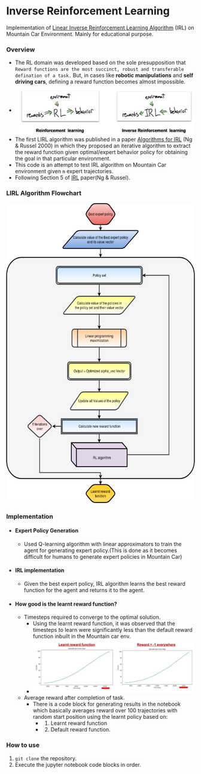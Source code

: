 # Inverse Reinforcement Learning
Implementation of [Linear Inverse Reinforcement Learning Algorithm](https://ai.stanford.edu/~ang/papers/icml00-irl.pdf) (IRL) on Mountain Car Environment. Mainly for educational purpose.

### Overview 
- The RL domain was developed based on the sole presupposition that `Reward functions are the most succinct, robust and transferable defination of a task.` But, in cases like **robotic manipulations** and **self driving cars**, defining a reward function becomes almost impossible.
- <img src="images/RL_IRL.jpg" align="center">
- The first LIRL algorithm was published in a paper [Algorithms for IRL](https://ai.stanford.edu/~ang/papers/icml00-irl.pdf) (Ng & Russel 2000) in which they proposed an iterative algorithm to extract the reward function given optimal/expert behavior policy for obtaining the goal in that particular environment.
- This code is an attempt to test IRL algorithm on Mountain Car environment given ```m``` expert trajectories. 
- Following Section 5 of [IRL](https://ai.stanford.edu/~ang/papers/icml00-irl.pdf) paper(Ng & Russel).


### LIRL Algorithm Flowchart
<p align="center">
  <img src="images/IRL_algo_layout.png" width="630" height="800">
</p>

### Implementation 
- #### Expert Policy Generation
    - Used Q-learning algorithm with linear approximators to train the agent for generating expert policy.(This is done as it becomes difficult for humans to generate expert policies in Mountain Car)
- #### IRL implementation
    - Given the best expert policy, IRL algorithm learns the best reward function for the agent and returns it to the agent.
- #### How good is the learnt reward function?
    - Timesteps required to converge to the optimal solution.
        - Using the learnt reward function, it was observed that the timesteps to learn were significantly less than the default reward function inbuilt in the Mountain car env.
        - <img src="images/convergence_timesteps.jpg">
    - Average reward after completion of task.
        - There is a code block for generating results in the notebook which basically averages reward over 100 trajectories with random start position using the learnt policy based on:
            - 1) Learnt reward function 
            - 2) Default reward function.
        
### How to use
1. ``` git clone ``` the repository.
2. Execute the jupyter notebook code blocks in order.

